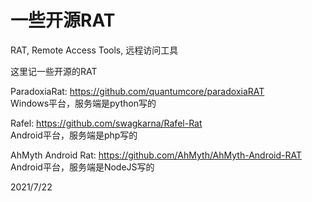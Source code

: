 # 一些开源RAT

RAT, Remote Access Tools, 远程访问工具  

这里记一些开源的RAT  

ParadoxiaRat: https://github.com/quantumcore/paradoxiaRAT  
Windows平台，服务端是python写的  

Rafel: https://github.com/swagkarna/Rafel-Rat  
Android平台，服务端是php写的  

AhMyth Android Rat: https://github.com/AhMyth/AhMyth-Android-RAT  
Android平台，服务端是NodeJS写的  


2021/7/22  
